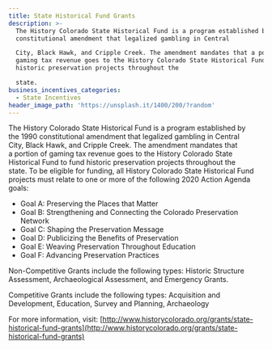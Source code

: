 ```yaml
---
title: State Historical Fund Grants
description: >-
  The History Colorado State Historical Fund is a program established by the 1990
  constitutional amendment that legalized gambling in Central

  City, Black Hawk, and Cripple Creek. The amendment mandates that a portion of
  gaming tax revenue goes to the History Colorado State Historical Fund to fund
  historic preservation projects throughout the

  state.
business_incentives_categories:
  - State Incentives
header_image_path: 'https://unsplash.it/1400/200/?random'
---
```



The History Colorado State Historical Fund is a program established by
<br>the 1990 constitutional amendment that legalized gambling in Central
<br>City, Black Hawk, and Cripple Creek. The amendment mandates that
<br>a portion of gaming tax revenue goes to the History Colorado State
<br>Historical Fund to fund historic preservation projects throughout the
<br>state. To be eligible for funding, all History Colorado State Historical Fund projects must relate to one or more of the following 2020 Action Agenda goals:

* Goal A: Preserving the Places that Matter
* Goal B: Strengthening and Connecting the Colorado Preservation Network
* Goal C: Shaping the Preservation Message
* Goal D: Publicizing the Benefits of Preservation
* Goal E: Weaving Preservation Throughout Education
* Goal F: Advancing Preservation Practices


Non-Competitive Grants include the following types: Historic Structure Assessment, Archaeological Assessment, and Emergency Grants.

Competitive Grants include the following types: Acquisition and Development, Education, Survey and Planning, Archaeology

For more information, visit: [http://www.historycolorado.org/grants/state-historical-fund-grants](http://www.historycolorado.org/grants/state-historical-fund-grants)
<br>&nbsp;